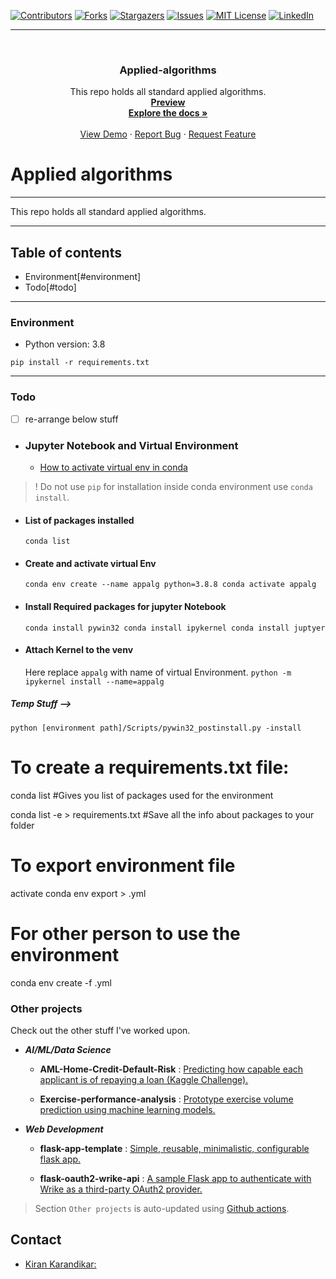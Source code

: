 <div id="top"></div>

[![Contributors][contributors-shield]][contributors-url]
[![Forks][forks-shield]][forks-url]
[![Stargazers][stars-shield]][stars-url]
[![Issues][issues-shield]][issues-url]
[![MIT License][license-shield]][license-url]
[![LinkedIn][linkedin-shield]][linkedin-url]

[contributors-shield]: https://img.shields.io/github/contributors/kiran-karandikar/Applied-algorithms?style=for-the-badge

[contributors-url]: https://github.com/Kiran-Karandikar/Applied-algorithms/graphs/contributors

[forks-shield]: https://img.shields.io/github/forks/Kiran-Karandikar/Applied-algorithms?style=for-the-badge

[forks-url]: https://github.com/Kiran-Karandikar/Applied-algorithms/network

[stars-shield]: https://img.shields.io/github/stars/Kiran-Karandikar/Applied-algorithms?style=for-the-badge

[stars-url]: https://github.com/Kiran-Karandikar/Applied-algorithms/stargazers

[issues-shield]: https://img.shields.io/github/issues/Kiran-Karandikar/Applied-algorithms?style=for-the-badge

[issues-url]: https://github.com/Kiran-Karandikar/Applied-algorithms/issues

[license-shield]: https://img.shields.io/github/license/Kiran-Karandikar/Applied-algorithms?style=for-the-badge

[license-url]: https://github.com/Kiran-Karandikar/Applied-algorithms/blob/master/LICENSE

[linkedin-shield]: https://img.shields.io/badge/-LinkedIn-black.svg?style=for-the-badge&logo=linkedin&colorB=555

[linkedin-url]: https://linkedin.com/in/kiran-karandikar

---------


<!-- PROJECT LOGO -->
<br />
<div align="center">
<h3 align="center">Applied-algorithms</h3>
  <p align="center">
    This repo holds all standard applied algorithms.    
    <br />    
    <a href="https://kiran-karandikar.github.io/Applied-algorithms"><strong>Preview</strong></a>
    <br />
    <a href="https://github.com/kiran-karandikar/Applied-algorithms"><strong>Explore the docs »</strong></a>
    <br />
    <br />
    <a href="https://github.com/kiran-karandikar/Applied-algorithms">View Demo</a>
    ·
    <a href="https://github.com/kiran-karandikar/Applied-algorithms/issues">Report Bug</a>
    ·
    <a href="https://github.com/kiran-karandikar/Applied-algorithms/issues">Request Feature</a>
  </p>
</div>

<!-- BADGES.MD Finish -->
<!-- BADGES.MD Finish -->
# Applied algorithms

---
This repo holds all standard applied algorithms.

---

## Table of contents

- Environment[#environment]
- Todo[#todo]

---

### Environment

- Python version: 3.8

```shell
pip install -r requirements.txt
```

---

### Todo

- [ ] re-arrange below stuff

- ### Jupyter Notebook and Virtual Environment
	
	- [How to activate virtual env in conda](https://towardsdatascience.com/manage-your-python-virtual-environment-with-conda-a0d2934d5195)

> ! Do not use `pip` for installation inside conda environment use `conda install`.

- #### List of packages installed
  ``
  conda list
  ``
- #### Create and activate virtual Env
  ``
  conda env create --name appalg python=3.8.8 conda activate appalg
  ``

- #### Install Required packages for jupyter Notebook
  ``
  conda install pywin32 conda install ipykernel conda install juptyer
  ``
- #### Attach Kernel to the venv
  Here replace `appalg` with name of virtual Environment.
  ``
  python -m ipykernel install --name=appalg
  ``

##### Temp Stuff -->

`python [environment path]/Scripts/pywin32_postinstall.py -install`

# To create a requirements.txt file:

conda list #Gives you list of packages used for the environment

conda list -e > requirements.txt #Save all the info about packages to your
folder

# To export environment file

activate <environment-name>
conda env export > <environment-name>.yml

# For other person to use the environment

conda env create -f <environment-name>.yml




### Other projects

Check out the other stuff I've worked upon.

- ___AI/ML/Data Science___

  - **AML-Home-Credit-Default-Risk** : [Predicting how capable each applicant is of repaying a loan \(Kaggle Challenge\).](https://github.com/Kiran-Karandikar/AML-Home-Credit-Default-Risk)

  - **Exercise-performance-analysis** : [Prototype exercise volume prediction using machine learning models.](https://github.com/Kiran-Karandikar/Exercise-performance-analysis)

- ___Web Development___

  - **flask-app-template** : [Simple, reusable, minimalistic, configurable flask app.](https://github.com/Kiran-Karandikar/flask-app-template)

  - **flask-oauth2-wrike-api** : [A sample Flask app to authenticate with Wrike as a third-party OAuth2 provider.](https://github.com/Kiran-Karandikar/flask-oauth2-wrike-api)

> Section `Other projects` is auto-updated using [Github actions](https://github.com/features/actions). 
<!-- CONTACT -->
## Contact

- [Kiran Karandikar:](mailto:connect.funnel.github@kirankarandikar.com)

